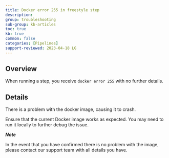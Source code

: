 ```yaml
---
title: Docker error 255 in freestyle step
description: 
group: troubleshooting
sub-group: kb-articles
toc: true
kb: true
common: false
categories: [Pipelines]
support-reviewed: 2023-04-18 LG
---
```



## Overview

When running a step, you receive `docker error 255` with no further details.

## Details

There is a problem with the docker image, causing it to crash.

Ensure that the current Docker image works as expected. You may need to run it
locally to further debug the issue.

**_Note_**

In the event that you have confirmed there is no problem with the image,
please contact our support team with all details you have.

